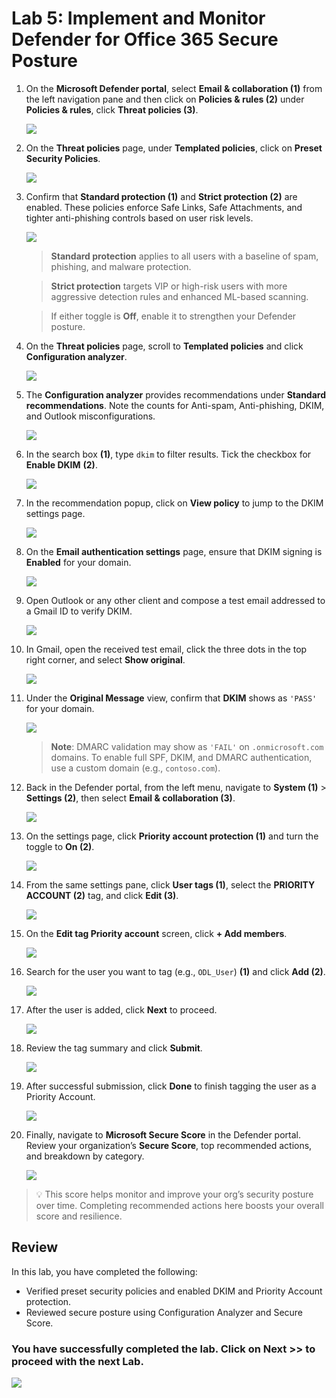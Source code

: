 # Lab 5: Implement and Monitor Defender for Office 365 Secure Posture

1. On the **Microsoft Defender portal**, select **Email & collaboration (1)** from the left navigation pane and then click on **Policies & rules (2)** under **Policies & rules**, click **Threat policies (3)**.

   ![](../media/rd_day1_ex3_t1_1.png)

3. On the **Threat policies** page, under **Templated policies**, click on **Preset Security Policies**.
  
   ![](../media/rd_day1_ex3_t1_cor1.png)

1. Confirm that **Standard protection (1)** and **Strict protection (2)** are enabled. These policies enforce Safe Links, Safe Attachments, and tighter anti-phishing controls based on user risk levels.

   ![](../media/cord1e1_3.png)

   > **Standard protection** applies to all users with a baseline of spam, phishing, and malware protection.

   > **Strict protection** targets VIP or high-risk users with more aggressive detection rules and enhanced ML-based scanning.

   > If either toggle is **Off**, enable it to strengthen your Defender posture.

1. On the **Threat policies** page, scroll to **Templated policies** and click **Configuration analyzer**.
  
   ![](../media/rd_day1_ex3_t1_2.png)

1. The **Configuration analyzer** provides recommendations under **Standard recommendations**. Note the counts for Anti-spam, Anti-phishing, DKIM, and Outlook misconfigurations.
  
   ![](../media/rd_day1_ex3_t1_3.png)

1. In the search box **(1)**, type `dkim` to filter results. Tick the checkbox for **Enable DKIM** **(2)**.
  
   ![](../media/rd_day1_ex3_t1_4.png)

1. In the recommendation popup, click on **View policy** to jump to the DKIM settings page.
  
   ![](../media/rd_day1_ex3_t1_5.png)

1. On the **Email authentication settings** page, ensure that DKIM signing is **Enabled** for your domain.
  
   ![](../media/rd_day1_ex3_t1_6.png)

1. Open Outlook or any other client and compose a test email addressed to a Gmail ID to verify DKIM.
  
   ![](../media/rd_day1_ex3_t1_7.png)

1. In Gmail, open the received test email, click the three dots in the top right corner, and select **Show original**.
  
   ![](../media/rd_day1_ex3_t1_8.png)

1. Under the **Original Message** view, confirm that **DKIM** shows as `'PASS'` for your domain.
  
    ![](../media/rd_day1_ex3_t1_9.png)

    > **Note**: DMARC validation may show as `'FAIL'` on `.onmicrosoft.com` domains. To enable full SPF, DKIM, and DMARC authentication, use a custom domain (e.g., `contoso.com`).

1. Back in the Defender portal, from the left menu, navigate to **System (1)** > **Settings (2)**, then select **Email & collaboration (3)**.
  
    ![](../media/rd_day1_ex3_t1_10.png)

1. On the settings page, click **Priority account protection (1)** and turn the toggle to **On (2)**.
  
    ![](../media/rd_day1_ex3_t1_11.png)

1. From the same settings pane, click **User tags (1)**, select the **PRIORITY ACCOUNT (2)** tag, and click **Edit (3)**.
  
    ![](../media/rd_day1_ex3_t1_12.png)

1. On the **Edit tag Priority account** screen, click **+ Add members**.
  
    ![](../media/rd_day1_ex3_t1_13.png)

1. Search for the user you want to tag (e.g., `ODL_User`) **(1)** and click **Add (2)**.
  
    ![](../media/rd_day1_ex3_t1_14.png)

1. After the user is added, click **Next** to proceed.
  
    ![](../media/rd_day1_ex3_t1_15.png)

1. Review the tag summary and click **Submit**.
  
    ![](../media/rd_day1_ex3_t1_16.png)

1. After successful submission, click **Done** to finish tagging the user as a Priority Account.
  
    ![](../media/rd_day1_ex3_t1_17.png)

1. Finally, navigate to **Microsoft Secure Score** in the Defender portal. Review your organization’s **Secure Score**, top recommended actions, and breakdown by category.
  
    ![](../media/rd_day1_ex3_t1_18.png)

> 💡 This score helps monitor and improve your org’s security posture over time. Completing recommended actions here boosts your overall score and resilience.

## Review

In this lab, you have completed the following:

- Verified preset security policies and enabled DKIM and Priority Account protection.
- Reviewed secure posture using Configuration Analyzer and Secure Score.

### You have successfully completed the lab. Click on **Next >>** to proceed with the next Lab.

![](../media/rd_gs_1_9.png)
